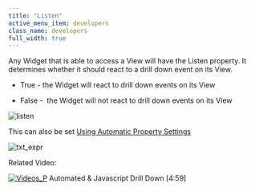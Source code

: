 ```yaml
---
title: "Listen"
active_menu_item: developers
class_name: developers
full_width: true
---
```



Any Widget that is able to access a View will have the Listen property. It determines whether it should react to a drill down event on its View.

 - True - the Widget will react to drill down events on its View

 - False -  the Widget will not react to drill down events on its View

![listen](/img/docs/listen.zoom97.png)

This can also be set [Using Automatic Property Settings](/developers/documentation/product-guide/advanced-features/data-integration-reporting-dashboards/data-section-properties/using-automatic-property-setti)

![txt\_expr](/img/docs/txt_expr.zoom66.png)

Related Video:

[![Videos\_P](/img/docs/videos_p.png)](http://www.youtube.com/v/t-MozAiRF0Q?autoplay=1&hd=1&fs=1&showsearch=0&rel=0&) Automated & Javascript Drill Down [4:59]

